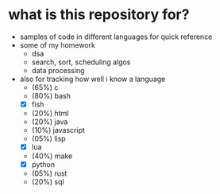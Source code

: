 # what is this repository for?

- samples of code in different languages for quick reference
- some of my homework
  - dsa
  - search, sort, scheduling algos
  - data processing
- also for tracking how well i know a language
  - (65%) c
  - (80%) bash
  - [x] fish
  - (20%) html
  - (20%) java
  - (10%) javascript
  - (05%) lisp
  - [x] lua
  - (40%) make
  - [x] python
  - (05%) rust
  - (20%) sql
